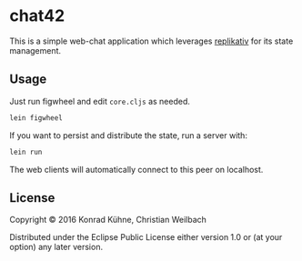 # chat42

This is a simple web-chat application which
leverages [replikativ](http://replikativ.io) for its state management. 

## Usage

Just run figwheel and edit `core.cljs` as needed. 

~~~clojure
lein figwheel
~~~

If you want to persist and distribute the state, run a server with:

~~~clojure
lein run
~~~

The web clients will automatically connect to this peer on localhost.

## License

Copyright © 2016 Konrad Kühne, Christian Weilbach

Distributed under the Eclipse Public License either version 1.0 or (at
your option) any later version.
